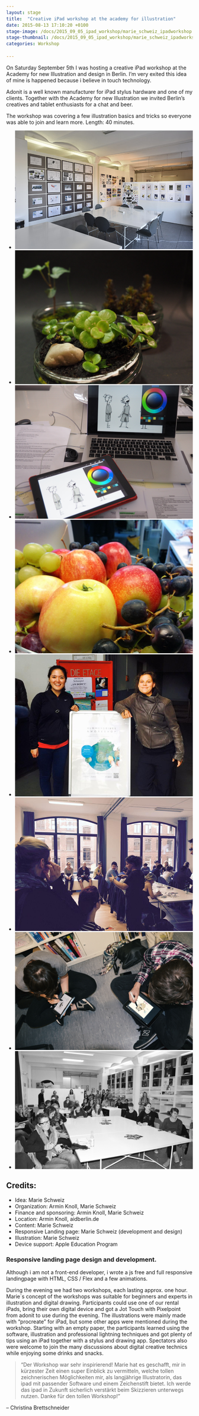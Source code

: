 ```yaml
---
layout: stage
title:  "Creative iPad workshop at the academy for illustration"
date: 2015-08-13 17:10:20 +0100
stage-image: /docs/2015_09_05_ipad_workshop/marie_schweiz_ipadworkshop.jpg
stage-thumbnail: /docs/2015_09_05_ipad_workshop/marie_schweiz_ipadworkshop.jpg
categories: Workshop

---
```


On Saturday September 5th I was hosting a creative iPad workshop at the Academy for new Illustration and design in Berlin. I’m very exited this idea of mine is happened because i believe in touch technology.

Adonit is a well known manufacturer for iPad stylus hardware and one of my clients. Together with the Academy for new Illustration we invited Berlin’s creatives and tablet enthusiasts for a chat and beer.

The workshop was covering a few illustration basics and tricks so everyone was able to join and learn more. Length: 40 minutes.

<ul class="gallery grid">
<li><img class="gallery" src="/docs/2015_09_05_ipad_workshop/workshop_01_location_aid.jpg" /></li>
<li><img class="gallery" src="/docs/2015_09_05_ipad_workshop/workshop_02_materialien.jpg" /></li>
<li><img class="gallery" src="/docs/2015_09_05_ipad_workshop/workshop_03_preperation.jpg" /></li>
<li><img class="gallery" src="/docs/2015_09_05_ipad_workshop/workshop_04_food.jpg" /></li>
<li><img class="gallery" src="/docs/2015_09_05_ipad_workshop/workshop_05_teamtracy.jpg" /></li>
<li><img class="gallery" src="/docs/2015_09_05_ipad_workshop/workshop_06_fullhouse.jpg" /></li>
<li><img class="gallery" src="/docs/2015_09_05_ipad_workshop/workshop_07.JPG" /></li>
<li><img class="gallery" src="/docs/2015_09_05_ipad_workshop/workshop_09.JPG" /></li>
</ul>

## Credits:

* Idea: Marie Schweiz
* Organization: Armin Knoll, Marie Schweiz
* Finance and sponsoring: Armin Knoll, Marie Schweiz
* Location: Armin Knoll, aidberlin.de
* Content: Marie Schweiz
* Responsive Landing page: Marie Schweiz (development and design)
* Illustration: Marie Schweiz
* Device support: Apple Education Program

### Responsive landing page design and development.
Although i am not a front-end developer, i wrote a js free and full responsive landingpage with HTML, CSS / Flex and a few animations.

During the evening we had two workshops, each lasting approx. one hour. Marie´s concept of the workshops was suitable for beginners and experts in illustration and digital drawing. Participants could use one of our rental iPads, bring their own digital device and got a Jot Touch with Pixelpoint from adonit to use during the evening. The illustrations were mainly made with “procreate” for iPad, but some other apps were mentioned during the workshop. Starting with an empty paper, the participants learned using the software, illustration and professional lightning techniques and got plenty of tips using an iPad together with a stylus and drawing app. Spectators also were welcome to join the many discussions about digital creative technics while enjoying some drinks and snacks.

>“Der Workshop war sehr inspirierend! Marie hat es geschafft, mir in kürzester Zeit einen super Einblick zu vermitteln, welche tollen zeichnerischen Möglichkeiten mir, als langjährige Illustratorin, das ipad mit passender Software und einem Zeichenstift bietet.
Ich werde das ipad in Zukunft sicherlich verstärkt beim Skizzieren unterwegs nutzen.
Danke für den tollen Workshop!”

– Christina Brettschneider
